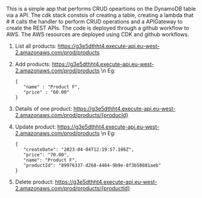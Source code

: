 This is a simple app that performs CRUD opeartions on the DynamoDB table via a API. The cdk stack constsis of creating a table, creating a lambda that # # calls the handler to perform CRUD operations and a APIGateway to create the REST APIs. The code is deployed through a github workflow to AWS. The AWS resources are deployed using CDK and github workflows.

 1. List all products:
   https://g3e5dthht4.execute-api.eu-west-2.amazonaws.com/prod/products

2. Add products:
   https://g3e5dthht4.execute-api.eu-west-2.amazonaws.com/prod/products
   \n Eg:
      ```
      {
         "name" : "Product F",
         "price" : "60.00"
      }
      ```

3. Details of one product:
   https://g3e5dthht4.execute-api.eu-west-2.amazonaws.com/prod/products/{producId}

4. Update product:
   https://g3e5dthht4.execute-api.eu-west-2.amazonaws.com/prod/products
   \n Eg:
      ```
      {
         "createDate": "2023-04-04T12:19:57.186Z",
         "price": "70.00",
         "name": "Product F",
         "productId": "89976337-d268-4464-9b9e-8f3b58881aeb"
      }
      ```
5. Delete product:
   https://g3e5dthht4.execute-api.eu-west-2.amazonaws.com/prod/products/{productId}
